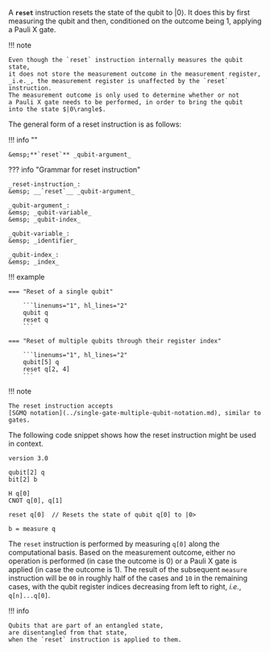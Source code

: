 A **`reset`** instruction resets the state of the qubit to $|0\rangle$.
It does this by first measuring the qubit and then, conditioned on the outcome being 1, applying a Pauli X gate.

!!! note
    
    Even though the `reset` instruction internally measures the qubit state,
    it does not store the measurement outcome in the measurement register,
    _i.e._, the measurement register is unaffected by the `reset` instruction.
    The measurement outcome is only used to determine whether or not
    a Pauli X gate needs to be performed, in order to bring the qubit
    into the state $|0\rangle$.

The general form of a reset instruction is as follows:

!!! info ""

    &emsp;**`reset`** _qubit-argument_

??? info "Grammar for reset instruction"
    
    _reset-instruction_:  
    &emsp; __`reset`__ _qubit-argument_

    _qubit-argument_:  
    &emsp; _qubit-variable_  
    &emsp; _qubit-index_

    _qubit-variable_:  
    &emsp; _identifier_

    _qubit-index_:  
    &emsp; _index_

!!! example
    
    === "Reset of a single qubit"
    
        ```linenums="1", hl_lines="2"
        qubit q
        reset q
        ```
    
    === "Reset of multiple qubits through their register index"
    
        ```linenums="1", hl_lines="2"
        qubit[5] q
        reset q[2, 4]
        ```

!!! note

    The reset instruction accepts
    [SGMQ notation](../single-gate-multiple-qubit-notation.md), similar to gates.

The following code snippet shows how the reset instruction might be used in context.

```linenums="1" hl_lines="9"
version 3.0

qubit[2] q
bit[2] b

H q[0]
CNOT q[0], q[1]

reset q[0]  // Resets the state of qubit q[0] to |0>

b = measure q
```

The `reset` instruction is performed by measuring `q[0]` along the computational basis.
Based on the measurement outcome, either no operation is performed (in case the outcome is 0) or
a Pauli X gate is applied (in case the outcome is 1).
The result of the subsequent `measure` instruction will be `00` in roughly half of the cases
and `10` in the remaining cases,
with the qubit register indices decreasing from left to right, _i.e._, `q[n]...q[0]`.

!!! info
    
    Qubits that are part of an entangled state,
    are disentangled from that state,
    when the `reset` instruction is applied to them.
